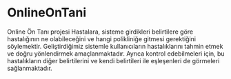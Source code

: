 # OnlineOnTani

Online Ön Tanı projesi Hastalara, sisteme girdikleri belirtilere göre hastalığının ne olabileceğini ve hangi polikliniğe gitmesi gerektiğini söylemektir. Geliştirdiğimiz sistemle kullanıcıların hastalıklarını tahmin etmek ve doğru yönlendirmek amaçlanmaktadır.
Ayrıca kontrol edebilmeleri için, bu hastalıkların diğer belirtilerini ve kendi belirtileri ile eşleşenleri de görmeleri sağlanmaktadır.
